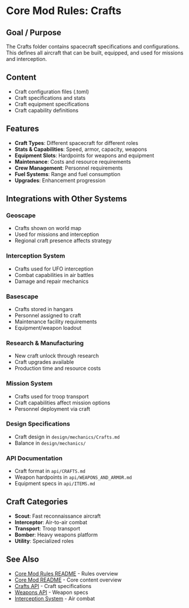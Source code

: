 # Core Mod Rules: Crafts

## Goal / Purpose

The Crafts folder contains spacecraft specifications and configurations. This defines all aircraft that can be built, equipped, and used for missions and interception.

## Content

- Craft configuration files (.toml)
- Craft specifications and stats
- Craft equipment specifications
- Craft capability definitions

## Features

- **Craft Types**: Different spacecraft for different roles
- **Stats & Capabilities**: Speed, armor, capacity, weapons
- **Equipment Slots**: Hardpoints for weapons and equipment
- **Maintenance**: Costs and resource requirements
- **Crew Management**: Personnel requirements
- **Fuel Systems**: Range and fuel consumption
- **Upgrades**: Enhancement progression

## Integrations with Other Systems

### Geoscape
- Crafts shown on world map
- Used for missions and interception
- Regional craft presence affects strategy

### Interception System
- Crafts used for UFO interception
- Combat capabilities in air battles
- Damage and repair mechanics

### Basescape
- Crafts stored in hangars
- Personnel assigned to craft
- Maintenance facility requirements
- Equipment/weapon loadout

### Research & Manufacturing
- New craft unlock through research
- Craft upgrades available
- Production time and resource costs

### Mission System
- Crafts used for troop transport
- Craft capabilities affect mission options
- Personnel deployment via craft

### Design Specifications
- Craft design in `design/mechanics/Crafts.md`
- Balance in `design/mechanics/`

### API Documentation
- Craft format in `api/CRAFTS.md`
- Weapon hardpoints in `api/WEAPONS_AND_ARMOR.md`
- Equipment specs in `api/ITEMS.md`

## Craft Categories

- **Scout**: Fast reconnaissance aircraft
- **Interceptor**: Air-to-air combat
- **Transport**: Troop transport
- **Bomber**: Heavy weapons platform
- **Utility**: Specialized roles

## See Also

- [Core Mod Rules README](../README.md) - Rules overview
- [Core Mod README](../../README.md) - Core content overview
- [Crafts API](../../../api/CRAFTS.md) - Craft specifications
- [Weapons API](../../../api/WEAPONS_AND_ARMOR.md) - Weapon specs
- [Interception System](../../../engine/interception/README.md) - Air combat
